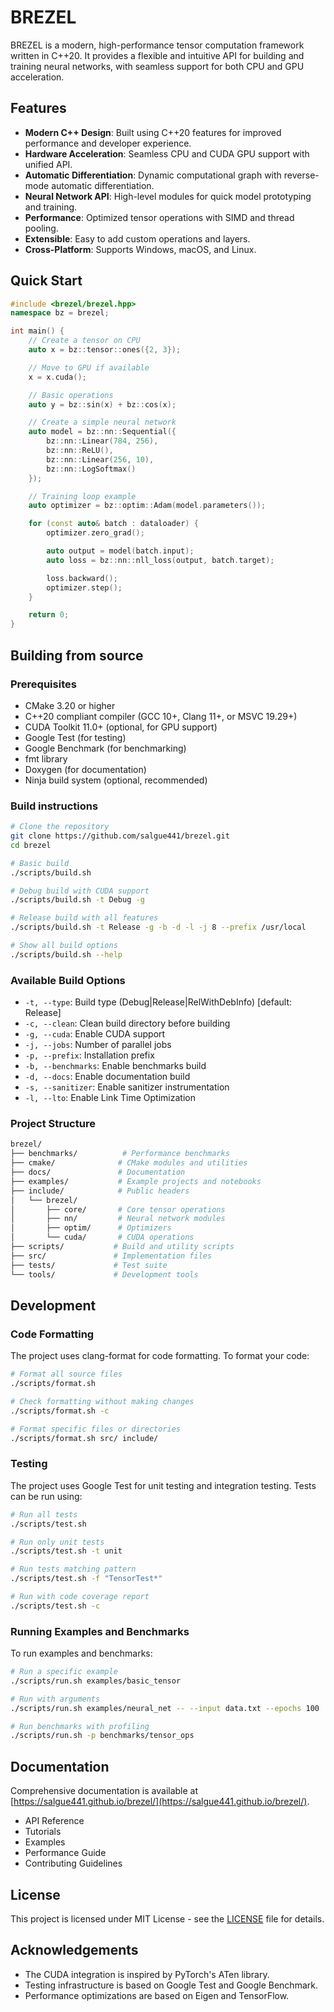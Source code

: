 # BREZEL

BREZEL is a modern, high-performance tensor computation framework written in C++20. It provides a flexible and intuitive API for building and training neural networks, with seamless support for both CPU and GPU acceleration.

## Features

- **Modern C++ Design**: Built using C++20 features for improved performance and developer experience.
- **Hardware Acceleration**: Seamless CPU and CUDA GPU support with unified API.
- **Automatic Differentiation**: Dynamic computational graph with reverse-mode automatic differentiation.
- **Neural Network API**: High-level modules for quick model prototyping and training.
- **Performance**: Optimized tensor operations with SIMD and thread pooling.
- **Extensible**: Easy to add custom operations and layers.
- **Cross-Platform**: Supports Windows, macOS, and Linux.

## Quick Start

```cpp
#include <brezel/brezel.hpp>
namespace bz = brezel;

int main() {
    // Create a tensor on CPU
    auto x = bz::tensor::ones({2, 3});

    // Move to GPU if available
    x = x.cuda();

    // Basic operations
    auto y = bz::sin(x) + bz::cos(x);

    // Create a simple neural network
    auto model = bz::nn::Sequential({
        bz::nn::Linear(784, 256),
        bz::nn::ReLU(),
        bz::nn::Linear(256, 10),
        bz::nn::LogSoftmax()
    });

    // Training loop example
    auto optimizer = bz::optim::Adam(model.parameters());

    for (const auto& batch : dataloader) {
        optimizer.zero_grad();

        auto output = model(batch.input);
        auto loss = bz::nn::nll_loss(output, batch.target);

        loss.backward();
        optimizer.step();
    }

    return 0;
}
```

## Building from source

### Prerequisites

- CMake 3.20 or higher
- C++20 compliant compiler (GCC 10+, Clang 11+, or MSVC 19.29+)
- CUDA Toolkit 11.0+ (optional, for GPU support)
- Google Test (for testing)
- Google Benchmark (for benchmarking)
- fmt library
- Doxygen (for documentation)
- Ninja build system (optional, recommended)

### Build instructions

```bash
# Clone the repository
git clone https://github.com/salgue441/brezel.git
cd brezel

# Basic build
./scripts/build.sh

# Debug build with CUDA support
./scripts/build.sh -t Debug -g

# Release build with all features
./scripts/build.sh -t Release -g -b -d -l -j 8 --prefix /usr/local

# Show all build options
./scripts/build.sh --help
```

### Available Build Options

- `-t, --type`: Build type (Debug|Release|RelWithDebInfo) [default: Release]
- `-c, --clean`: Clean build directory before building
- `-g, --cuda`: Enable CUDA support
- `-j, --jobs`: Number of parallel jobs
- `-p, --prefix`: Installation prefix
- `-b, --benchmarks`: Enable benchmarks build
- `-d, --docs`: Enable documentation build
- `-s, --sanitizer`: Enable sanitizer instrumentation
- `-l, --lto`: Enable Link Time Optimization

### Project Structure

```bash
brezel/
├── benchmarks/          # Performance benchmarks
├── cmake/              # CMake modules and utilities
├── docs/               # Documentation
├── examples/           # Example projects and notebooks
├── include/            # Public headers
│   └── brezel/
│       ├── core/       # Core tensor operations
│       ├── nn/         # Neural network modules
│       ├── optim/      # Optimizers
│       └── cuda/       # CUDA operations
├── scripts/           # Build and utility scripts
├── src/               # Implementation files
├── tests/             # Test suite
└── tools/             # Development tools
```

## Development

### Code Formatting

The project uses clang-format for code formatting. To format your code:

```bash
# Format all source files
./scripts/format.sh

# Check formatting without making changes
./scripts/format.sh -c

# Format specific files or directories
./scripts/format.sh src/ include/
```

### Testing

The project uses Google Test for unit testing and integration testing. Tests can be run using:

```bash
# Run all tests
./scripts/test.sh

# Run only unit tests
./scripts/test.sh -t unit

# Run tests matching pattern
./scripts/test.sh -f "TensorTest*"

# Run with code coverage report
./scripts/test.sh -c
```

### Running Examples and Benchmarks

To run examples and benchmarks:

```bash
# Run a specific example
./scripts/run.sh examples/basic_tensor

# Run with arguments
./scripts/run.sh examples/neural_net -- --input data.txt --epochs 100

# Run benchmarks with profiling
./scripts/run.sh -p benchmarks/tensor_ops
```

## Documentation

Comprehensive documentation is available at [https://salgue441.github.io/brezel/](https://salgue441.github.io/brezel/).

- API Reference
- Tutorials
- Examples
- Performance Guide
- Contributing Guidelines

## License

This project is licensed under MIT License - see the [LICENSE](LICENSE) file for details.

## Acknowledgements

- The CUDA integration is inspired by PyTorch's ATen library.
- Testing infrastructure is based on Google Test and Google Benchmark.
- Performance optimizations are based on Eigen and TensorFlow.
